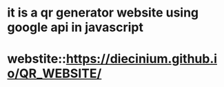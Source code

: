 # it is a qr generator website using google api in javascript 
# webstite::https://diecinium.github.io/QR_WEBSITE/
